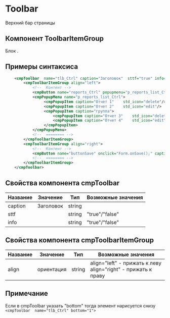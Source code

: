 # Toolbar
Верхний бар страницы

## Компонент ToolbarItemGroup

Блок .

## Примеры синтаксиса

```xml
    <cmpToolbar  name="tlb_Ctrl" caption="Заголовок"  sttf="true" info="true">
        <cmpToolbarItemGroup align="left">
            <!--  Контент -->
            <cmpButton name="reports_Ctrl" popupmenu="p_reports_list_Ctrl" caption="Отчеты"/>
            <cmpPopupMenu name="p_reports_list_Ctrl">
                 <cmpPopupItem caption="Отчет 1"    std_icon="delete"/>
                 <cmpPopupItem caption="Отчет 2"    std_icon="edit"/>
                 <cmpPopupItem caption="группа">
                     <cmpPopupItem caption="Отчет 3"    std_icon="delete"/>
                     <cmpPopupItem caption="Отчет 4"    std_icon="edit"/>
                 </cmpPopupItem>
            </cmpPopupMenu>
            <!--  ======== -->
        </cmpToolbarItemGroup>
        <cmpToolbarItemGroup align="right">
            <!--  Контент -->
            <cmpButton name="buttonSave" onclick="Form.onSave();" caption="Сохранить"/>
            <!--  ======== -->
        </cmpToolbarItemGroup>
    </cmpToolbar>
```


## Свойства компонента cmpToolbar

|Название|Значение|Тип|Возможные значения|
|---|---|---|---|
|caption|Заголовок|string||
|sttf| |string|"true"/"false"|
|info| |string|"true"/"false"|

## Свойства компонента cmpToolbarItemGroup

|Название|Значение|Тип|Возможные значения|
|---|---|---|---|
|align|ориентация|string|align="left" - прижать к леву <br> align="right" - прижать к праву|

## Примечание

Если в cmpToolbar указать "bottom" тогда элемент нарисуется снизу 
<br/>``<cmpToolbar  name="tlb_Ctrl" bottom="1">``  
